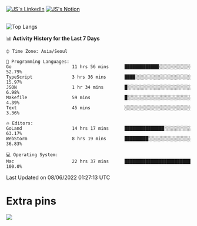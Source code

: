 
[![JS's LinkedIn](https://img.shields.io/badge/LinkedIn-blue?style=for-the-badge&logo=linkedin)](https://www.linkedin.com/in/jaeseung-lee-5a2a32139/) 
[![JS's Notion](https://img.shields.io/badge/Notion-black?style=for-the-badge&logo=notion)](https://bit.ly/ljswiki1) <br><br>
<!-- ![JS's GitHub stats](https://github-readme-stats-lemon-five.vercel.app/api?username=tkxkd0159&hide=contribs,prs,stars,issues&show_icons=true&theme=react&include_all_commits=true)   -->
![Top Langs](https://github-readme-stats-lemon-five.vercel.app/api/top-langs/?username=tkxkd0159&layout=compact&hide=jupyter%20notebook,scss,html,css&langs_count=10)  


<!--START_SECTION:waka-->
📊 **Activity History for the Last 7 Days** 

```text
⌚︎ Time Zone: Asia/Seoul

💬 Programming Languages: 
Go                       11 hrs 56 mins      █████████████░░░░░░░░░░░░   52.79% 
TypeScript               3 hrs 36 mins       ████░░░░░░░░░░░░░░░░░░░░░   15.97% 
JSON                     1 hr 34 mins        █░░░░░░░░░░░░░░░░░░░░░░░░   6.98% 
Makefile                 59 mins             █░░░░░░░░░░░░░░░░░░░░░░░░   4.39% 
Text                     45 mins             ░░░░░░░░░░░░░░░░░░░░░░░░░   3.36%

🔥 Editors: 
GoLand                   14 hrs 17 mins      ███████████████░░░░░░░░░░   63.17% 
WebStorm                 8 hrs 19 mins       █████████░░░░░░░░░░░░░░░░   36.83%

💻 Operating System: 
Mac                      22 hrs 37 mins      █████████████████████████   100.0%

```


 Last Updated on 08/06/2022 01:27:13 UTC
<!--END_SECTION:waka-->

# Extra pins
<!-- <a href="https://github.com/tkxkd0159/go-chain">
  <img align="center" src="https://github-readme-stats-lemon-five.vercel.app/api/pin/?username=tkxkd0159&repo=go-chain&theme=react" />
</a> -->
<a href="https://github.com/tkxkd0159/dsalgo">
  <img align="center" src="https://github-readme-stats-lemon-five.vercel.app/api/pin/?username=tkxkd0159&repo=dsalgo&theme=react" />
</a>

<!---
- 🔭 I’m currently working on ...
- 🌱 I’m currently learning blockchain and distributed network
- 👯 I’m looking to collaborate on ...
- 🤔 I’m looking for help with ...
- 💬 Ask me about ...
- 📫 How to reach me: ...
- 😄 Pronouns: ...
- ⚡ Fun fact: ...
-->

